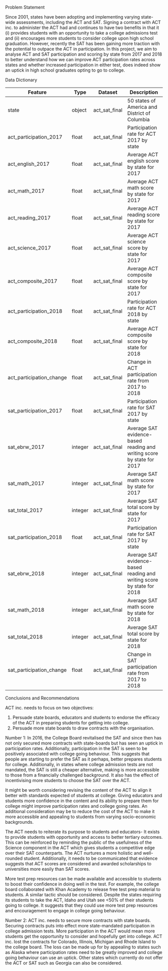 Problem Statement

Since 2001, states have been adopting and implementing varying state-wide assessments, including the ACT and SAT. Signing a contract with ACT inc. to administer the ACT had and continues to have two benefits in that it (i) provides students with an opportunity to take a college admissions test and (ii) encourages more students to consider college upon high school graduation. However, recently the SAT has been gaining more traction with the potential to outpace the ACT in participation. In this project, we aim to analyse ACT and SAT participation and scoring by state from 2017 and 2018 to better understand how we can improve ACT participation rates across states and whether increased participation in either test, does indeed show an uptick in high school graduates opting to go to college.

Data Dictionary

|Feature|Type|Dataset|Description|
|---|---|---|---|
|state|object|act_sat_final|50 states of America and District of Columbia|
|act_participation_2017|float|act_sat_final|Participation rate for ACT 2017 by state|
|act_english_2017|float|act_sat_final|Average ACT english score by state for 2017|
|act_math_2017|float|act_sat_final|Average ACT math score by state for 2017|
|act_reading_2017|float|act_sat_final|Average ACT reading score by state for 2017|
|act_science_2017|float|act_sat_final|Average ACT science score by state for 2017|
|act_composite_2017|float|act_sat_final|Average ACT composite score by state for 2017|
|act_participation_2018|float|act_sat_final|Participation rate for ACT 2018 by state|
|act_composite_2018|float|act_sat_final|Average ACT composite score by state for 2018|
|act_participation_change|float|act_sat_final|Change in ACT participation rate from 2017 to 2018|
|sat_participation_2017|float|act_sat_final|Participation rate for SAT 2017 by state|
|sat_ebrw_2017|integer|act_sat_final|Average SAT evidence-based reading and writing score by state for 2017|
|sat_math_2017|integer|act_sat_final|Average SAT math score by state for 2017|
|sat_total_2017|integer|act_sat_final|Average SAT total score by state for 2017|
|sat_participation_2018|float|act_sat_final|Participation rate for SAT 2017 by state|
|sat_ebrw_2018|integer|act_sat_final|Average SAT evidence-based reading and writing score by state for 2018|
|sat_math_2018|integer|act_sat_final|Average SAT math score by state for 2018|
|sat_total_2018|integer|act_sat_final|Average SAT total score by state for 2018|
|sat_participation_change|float|act_sat_final|Change in SAT participation rate from 2017 to 2018|

Conclusions and Recommendations

ACT inc. needs to focus on two objectives:
1) Persuade state boards, educators and students to endorse the efficacy of the ACT in preparing students for getting into college.
2) Persuade more state boards to draw contracts with the organisation.

Number 1: 
In 2016, the College Board revitalised the SAT and since then has not only secured more contracts with state-boards but has seen an uptick in participation rates. Additionally, participation in the SAT is seen to be positively associated with college going behaviour. This suggests that people are starting to prefer the SAT as it perhaps, better prepares students for college. Additionally, in states where college admission tests are not mandated, the SAT is still a cheaper alternative, making is more accessible to those from a financially challenged background. It also has the effect of incentivising more students to choose the SAT over the ACT.

It might be worth considering revising the content of the ACT to align it better with standards expected of students at college. Giving educators and students more confidence in the content and its ability to prepare them for college might improve participation rates and college going rates. An additional consideration may be to reduce the cost of the ACT to make it more accessible and appealing to students from varying socio-economic backgrounds.

The ACT needs to reiterate its purpose to students and educators- It exists to provide students with opportunity and access to better tertiary outcomes. This can be reinforced by reminding the public of the usefulness of the Science component in the ACT which gives students a competitive edge over their SAT counterparts. The ACT nurtures a more holistic and well-rounded student. Additionally, it needs to be communicated that evidence suggests that ACT scores are considered and awarded scholarships to universities more easily than SAT scores.

More test prep resources can be made available and accessible to students to boost their confidence in doing well in the test. For example, the college board collaborated with Khan Academy to release free test prep material to students. A similar tactic should be considered.
Despite the states requiring its students to take the ACT, Idaho and Utah see <50% of their students going to college. It suggests that they could use more test prep resources and encouragement to engage in college going behaviour.

Number 2: 
ACT inc. needs to secure more contracts with state boards. Securing contracts puts into effect more state-mandated participation in college admission tests. More participation in the ACT would mean more students get the opportunity to consider and hopefully get into college.
ACT inc. lost the contracts for Colorado, Illinois, Michigan and Rhode Island to the college board. The loss can be made up for by appealing to states such as Alaska where participation rates need to be greatly improved and college going behaviour can use an uptick. Other states which currently do not offer the ACT or SAT such as Georgia can also be considered.
